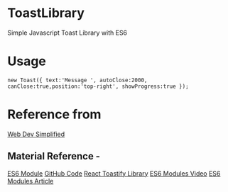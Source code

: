 # ToastLibrary

Simple Javascript Toast Library with ES6

# Usage

`new Toast({ text:'Message ', autoClose:2000, canClose:true,position:'top-right', showProgress:true }); `

# Reference from

[Web Dev Simplified](https://www.youtube.com/watch?v=HhpbzPMCKDc)

## Material Reference -

[ES6 Module](https://www.youtube.com/watch?v=cRHQNNcYf6s)
[GitHub Code](https://fkhadra.github.io/react-toastify/introduction/)
[React Toastify Library](https://fkhadra.github.io/react-toastify/introduction/)
[ES6 Modules Video](https://youtu.be/cRHQNNcYf6s)
[ES6 Modules Article](https://blog.webdevsimplified.com/2021-11/es6-modules/)
